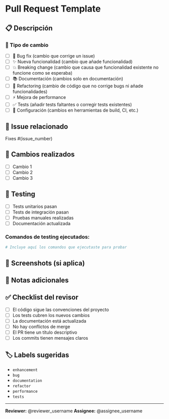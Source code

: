# Pull Request Template

## 📋 Descripción
<!-- Describe brevemente los cambios realizados -->

### 🎯 Tipo de cambio
- [ ] 🐛 Bug fix (cambio que corrige un issue)
- [ ] ✨ Nueva funcionalidad (cambio que añade funcionalidad)
- [ ] 💥 Breaking change (cambio que causa que funcionalidad existente no funcione como se esperaba)
- [ ] 📚 Documentación (cambios solo en documentación)
- [ ] 🎨 Refactoring (cambio de código que no corrige bugs ni añade funcionalidades)
- [ ] ⚡ Mejora de performance
- [ ] ✅ Tests (añadir tests faltantes o corregir tests existentes)
- [ ] 🔧 Configuración (cambios en herramientas de build, CI, etc.)

## 🔗 Issue relacionado
<!-- Si este PR está relacionado con un issue, enlázalo aquí -->
Fixes #(issue_number)

## 🚀 Cambios realizados
<!-- Lista detallada de los cambios -->
- [ ] Cambio 1
- [ ] Cambio 2
- [ ] Cambio 3

## 🧪 Testing
<!-- Describe las pruebas que has realizado -->
- [ ] Tests unitarios pasan
- [ ] Tests de integración pasan
- [ ] Pruebas manuales realizadas
- [ ] Documentación actualizada

### Comandos de testing ejecutados:
```bash
# Incluye aquí los comandos que ejecutaste para probar
```

## 📸 Screenshots (si aplica)
<!-- Incluye screenshots si hay cambios visuales -->

## 📝 Notas adicionales
<!-- Cualquier información adicional que consideres relevante -->

## ✅ Checklist del revisor
- [ ] El código sigue las convenciones del proyecto
- [ ] Los tests cubren los nuevos cambios
- [ ] La documentación está actualizada
- [ ] No hay conflictos de merge
- [ ] El PR tiene un título descriptivo
- [ ] Los commits tienen mensajes claros

## 🏷️ Labels sugeridas
<!-- Sugiere labels que deberían aplicarse a este PR -->
- `enhancement`
- `bug`
- `documentation`
- `refactor`
- `performance`
- `tests`

---
**Reviewer:** @reviewer_username
**Assignee:** @assignee_username